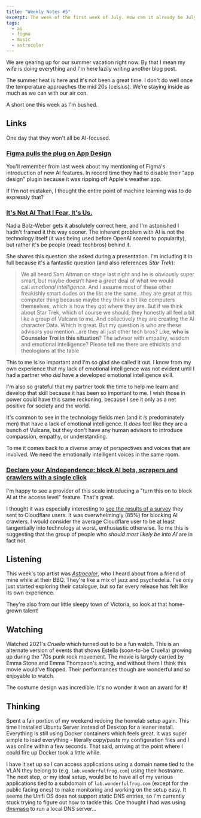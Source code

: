 ```yaml
---
title: "Weekly Notes #5"
excerpt: The week of the first week of July. How can it already be July?!
tags:
  - ai
  - figma
  - music
  - astrocolor
---
```


We are gearing up for our summer vacation right now. By that I mean my wife is doing everything and I'm here lazily writing another blog post.

The summer heat is here and it's not been a great time. I don't do well once the temperature approaches the mid 20s (celsius). We're staying inside as much as we can with our air con.

A short one this week as I'm bushed.

## Links

One day that they won't all be AI-focused.

### [Figma pulls the plug on App Design](https://www.404media.co/figma-disables-ai-app-design-tool-after-it-copied-apples-weather-app/)

You'll remember from last week about my mentioning of Figma's introduction of new AI features. In record time they had to disable their "app design" plugin because it was ripping off Apple's weather app.

If I'm not mistaken, I thought the entire point of machine learning was to do expressly that?

### [It's Not AI That I Fear, It's Us.](https://thecorners.substack.com/p/its-not-ai-that-i-fear-its-us)

Nadia Bolz-Weber gets it absolutely correct here, and I'm astonished I hadn't framed it this way sooner. The inherent problem with AI is not the technology itself (it was being used before OpenAI soared to popularity), but rather it's be people (read: techbros) behind it.

She shares this question she asked during a presentation. I'm including it in full because it's a fantastic question (and also references _Star Trek_):

> We all heard Sam Altman on stage last night and he is obviously super smart, but maybe doesn’t have a *great* deal of what we would call *emotional intelligence*. And I assume most of these other freakishly smart dudes on the list are the same…they are great at this computer thing because maybe they think a bit like computers themselves, which is how they got where they are. But if we think about Star Trek, which of course we should, they honestly all feel a bit like a group of Vulcans to me. And collectively they are creating the AI character Data. Which is great. But my question is who are these advisors you mention…are they all just other tech bros? Like, **who is Counselor Troi in this situation**? The advisor with empathy, wisdom and emotional intelligence? Please tell me there are ethicists and theologians at the table

This to me is so important and I'm so glad she called it out. I know from my own experience that my lack of emotional intelligence was not evident until I had a partner who _did_ have a developed emotional intelligence skill.

I'm also so grateful that my partner took the time to help me learn and develop that skill because it has been so important to me. I wish those in power could have this same reckoning, because I see it only as a net positive for society and the world.

It's common to see in the technology fields men (and it _is_ predominately men) that have a lack of emotional intelligence. It _does_ feel like they are a bunch of Vulcans, but they don't have any human advisors to introduce compassion, empathy, or understanding.

To me it comes back to a diverse array of perspectives and voices that are involved. We need the emotionally intelligent voices in the same room.

### [Declare your AIndependence: block AI bots, scrapers and crawlers with a single click](https://blog.cloudflare.com/declaring-your-aindependence-block-ai-bots-scrapers-and-crawlers-with-a-single-click?ref=birchtree.me)

I'm happy to see a provider of this scale introducing a "turn this on to block AI at the access level" feature. That's great.

I thought it was especially interesting to [see the results of a survey](https://blog.cloudflare.com/content/images/2024/07/image9.png) they sent to Cloudflare users. It was overwhelmingly (85%) for blocking AI crawlers. I would consider the average Cloudflare user to be at least tangentially into technology at worst, enthusiastic otherwise. To me this is suggesting that the group of people who _should most likely be into AI_ are in fact not.

## Listening

This week's top artist was _[Astrocolor](https://www.astrocolormusic.com/about)_, who I heard about from a friend of mine while at their BBQ. They're like a mix of jazz and psychedelia. I've only just started exploring their catalogue, but so far every release has felt like its own experience.

They're also from our little sleepy town of Victoria, so look at that home-grown talent!

## Watching

Watched 2021's _Cruella_ which turned out to be a fun watch. This is an alternate version of events that shows Estella (soon-to-be Cruella) growing up during the '70s punk rock movement. The movie is largely carried by Emma Stone and Emma Thompson's acting, and without them I think this movie would've flopped. Their performances though are wonderful and so enjoyable to watch.

The costume design was incredible. It's no wonder it won an award for it!

## Thinking

Spent a fair portion of my weekend redoing the homelab setup again. This time I installed Ubuntu Server instead of Desktop for a leaner install. Everything is still using Docker containers which feels great. It was super simple to load everything - literally copy/paste my configuration files and I was online within a few seconds. That said, arriving at the point where I could fire up Docker took a little while.

I have it set up so I can access applications using a domain name tied to the VLAN they belong to (e.g. `lab.wonderfulfrog.com`) using their hostname. The next step, or my ideal setup, would be to have all of my various applications tied to a subdomain of `lab.wonderfulfrog.com` (except for the public facing ones) to make monitoring and working on the setup easy. It seems the Unifi OS does not support static DNS entries, so I'm currently stuck trying to figure out how to tackle this. One thought I had was using [dnsmasq](https://thekelleys.org.uk/dnsmasq/doc.html) to run a local DNS server...
